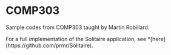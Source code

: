 # COMP303
<p>Sample codes from COMP303 taught by Martin Robillard.</p>

<p>For a full implementation of the Solitaire application, see *[here](https://github.com/prmr/Solitaire).</p>
